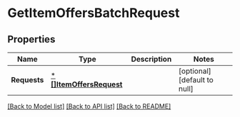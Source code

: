 # GetItemOffersBatchRequest

## Properties
Name | Type | Description | Notes
------------ | ------------- | ------------- | -------------
**Requests** | [***[]ItemOffersRequest**](array.md) |  | [optional] [default to null]

[[Back to Model list]](../README.md#documentation-for-models) [[Back to API list]](../README.md#documentation-for-api-endpoints) [[Back to README]](../README.md)

